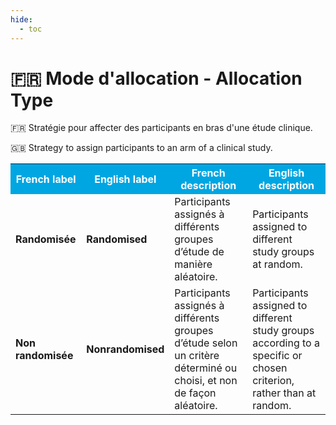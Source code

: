 ```yaml
---
hide:
  - toc
---
```


# 🇫🇷 Mode d'allocation - Allocation Type

<p>🇫🇷 Stratégie pour affecter des participants en bras d'une étude clinique.</p>
<p>🇬🇧 Strategy to assign participants to an arm of a clinical study.</p>


<table>
  <tr BGCOLOR="#00a6e2">
    <th style="color:#FFFFFF;">French label</th>
    <th style="color:#FFFFFF;">English label</th>
    <th style="color:#FFFFFF;">French description</th>
    <th style="color:#FFFFFF;">English description</th>
  </tr>
  <tr>
    <td><b>Randomisée</b></td>
    <td><b>Randomised</b></td>
    <td>Participants assignés à différents groupes d’étude de manière aléatoire.</td>
    <td>Participants assigned to different study groups at random.</td>
  </tr>
  <tr>
    <td><b>Non randomisée</b></td>
    <td><b>Nonrandomised</b></td>
    <td>Participants assignés à différents groupes d’étude selon un critère déterminé ou choisi, et non de façon aléatoire.</td>
    <td>Participants assigned to different study groups according to a specific or chosen criterion, rather than at random.</td>
  </tr>
  </table>